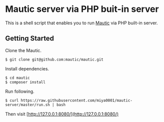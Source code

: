 # Mautic server via PHP buit-in server

This is a shell script that enables you to run [Mautic](https://github.com/mautic/mautic) via PHP built-in server.

## Getting Started

Clone the Mautic.

```
$ git clone git@github.com:mautic/mautic.git
```

Install dependencies.

```
$ cd mautic
$ composer install
```

Run following.

```
$ curl https://raw.githubusercontent.com/miya0001/mautic-server/master/run.sh | bash
```

Then visit [http://127.0.0.1:8080/](http://127.0.0.1:8080/)
